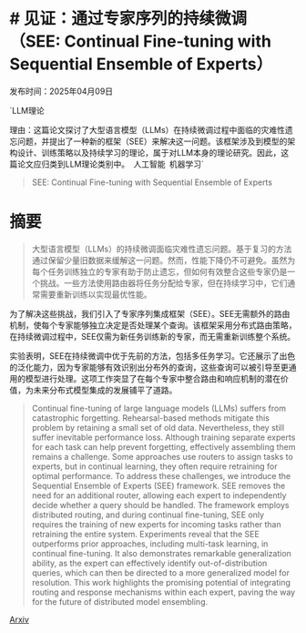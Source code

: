 # # 见证：通过专家序列的持续微调（SEE: Continual Fine-tuning with Sequential Ensemble of Experts）

发布时间：2025年04月09日

`LLM理论

理由：这篇论文探讨了大型语言模型（LLMs）在持续微调过程中面临的灾难性遗忘问题，并提出了一种新的框架（SEE）来解决这一问题。该框架涉及到模型的架构设计、训练策略以及持续学习的理论，属于对LLM本身的理论研究。因此，这篇论文应归类到LLM理论类别中。` `人工智能` `机器学习`

> SEE: Continual Fine-tuning with Sequential Ensemble of Experts

# 摘要

> 大型语言模型（LLMs）的持续微调面临灾难性遗忘问题。基于复习的方法通过保留少量旧数据来缓解这一问题。然而，性能下降仍不可避免。虽然为每个任务训练独立的专家有助于防止遗忘，但如何有效整合这些专家仍是一个挑战。一些方法使用路由器将任务分配给专家，但在持续学习中，它们通常需要重新训练以实现最优性能。

为了解决这些挑战，我们引入了专家序列集成框架（SEE）。SEE无需额外的路由机制，使每个专家能够独立决定是否处理某个查询。该框架采用分布式路由策略，在持续微调过程中，SEE仅需为新任务训练新的专家，而无需重新训练整个系统。

实验表明，SEE在持续微调中优于先前的方法，包括多任务学习。它还展示了出色的泛化能力，因为专家能够有效识别出分布外的查询，这些查询可以被引导至更通用的模型进行处理。这项工作突显了在每个专家中整合路由和响应机制的潜在价值，为未来分布式模型集成的发展铺平了道路。

> Continual fine-tuning of large language models (LLMs) suffers from catastrophic forgetting. Rehearsal-based methods mitigate this problem by retaining a small set of old data. Nevertheless, they still suffer inevitable performance loss. Although training separate experts for each task can help prevent forgetting, effectively assembling them remains a challenge. Some approaches use routers to assign tasks to experts, but in continual learning, they often require retraining for optimal performance. To address these challenges, we introduce the Sequential Ensemble of Experts (SEE) framework. SEE removes the need for an additional router, allowing each expert to independently decide whether a query should be handled. The framework employs distributed routing, and during continual fine-tuning, SEE only requires the training of new experts for incoming tasks rather than retraining the entire system. Experiments reveal that the SEE outperforms prior approaches, including multi-task learning, in continual fine-tuning. It also demonstrates remarkable generalization ability, as the expert can effectively identify out-of-distribution queries, which can then be directed to a more generalized model for resolution. This work highlights the promising potential of integrating routing and response mechanisms within each expert, paving the way for the future of distributed model ensembling.

[Arxiv](https://arxiv.org/abs/2504.06664)